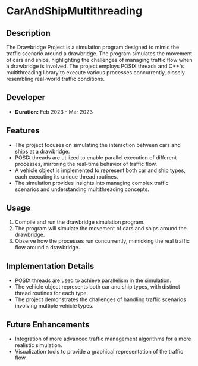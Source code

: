 # CarAndShipMultithreading

## Description

The Drawbridge Project is a simulation program designed to mimic the traffic scenario around a drawbridge. The program simulates the movement of cars and ships, highlighting the challenges of managing traffic flow when a drawbridge is involved. The project employs POSIX threads and C++'s multithreading library to execute various processes concurrently, closely resembling real-world traffic conditions.

## Developer

- **Duration:** Feb 2023 - Mar 2023

## Features

- The project focuses on simulating the interaction between cars and ships at a drawbridge.
- POSIX threads are utilized to enable parallel execution of different processes, mirroring the real-time behavior of traffic flow.
- A vehicle object is implemented to represent both car and ship types, each executing its unique thread routines.
- The simulation provides insights into managing complex traffic scenarios and understanding multithreading concepts.

## Usage

1. Compile and run the drawbridge simulation program.
2. The program will simulate the movement of cars and ships around the drawbridge.
3. Observe how the processes run concurrently, mimicking the real traffic flow around a drawbridge.

## Implementation Details

- POSIX threads are used to achieve parallelism in the simulation.
- The vehicle object represents both car and ship types, with distinct thread routines for each type.
- The project demonstrates the challenges of handling traffic scenarios involving multiple vehicle types.

## Future Enhancements

- Integration of more advanced traffic management algorithms for a more realistic simulation.
- Visualization tools to provide a graphical representation of the traffic flow.

